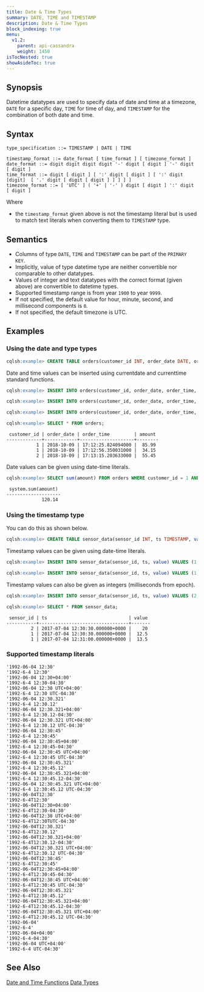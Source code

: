 ```yaml
---
title: Date & Time Types
summary: DATE, TIME and TIMESTAMP
description: Date & Time Types
block_indexing: true
menu:
  v1.2:
    parent: api-cassandra
    weight: 1450
isTocNested: true
showAsideToc: true
---
```


## Synopsis

Datetime datatypes are used to specify data of date and time at a timezone, `DATE` for a specific day, `TIME` for time of day, and `TIMESTAMP` for the combination of both date and time.

## Syntax
```
type_specification ::= TIMESTAMP | DATE | TIME

timestamp_format ::= date_format [ time_format ] [ timezone_format ]
date_format ::= digit digit digit digit '-' digit [ digit ] '-' digit [ digit ]
time_format ::= digit [ digit ] [ ':' digit [ digit ] [ ':' digit [digit]  [ '.' digit [ digit [ digit ] ] ] ] ] 
timezone_format ::= [ 'UTC' ] ( '+' | '-' ) digit [ digit ] ':' digit [ digit ] 
```

Where

- the `timestamp_format` given above is not the timestamp literal but is used to match text literals when converting them to `TIMESTAMP` type.

## Semantics

- Columns of type `DATE`, `TIME` and `TIMESTAMP` can be part of the `PRIMARY KEY`.
- Implicitly, value of type datetime type are neither convertible nor comparable to other datatypes.
- Values of integer and text datatypes with the correct format (given above) are convertible to datetime types.
- Supported timestamp range is from year `1900` to year `9999`.
- If not specified, the default value for hour, minute, second, and millisecond components is `0`.
- If not specified, the default timezone is UTC.

## Examples

### Using the date and type types

```sql
cqlsh:example> CREATE TABLE orders(customer_id INT, order_date DATE, order_time TIME, amount DECIMAL, PRIMARY KEY ((customer_id), order_date, order_time));
```

Date and time values can be inserted using currentdate and currenttime standard functions.

```sql
cqlsh:example> INSERT INTO orders(customer_id, order_date, order_time, amount) VALUES (1, currentdate(), currenttime(), 85.99);
```

```sql
cqlsh:example> INSERT INTO orders(customer_id, order_date, order_time, amount) VALUES (1, currentdate(), currenttime(), 34.15);
```

```sql
cqlsh:example> INSERT INTO orders(customer_id, order_date, order_time, amount) VALUES (2, currentdate(), currenttime(), 55.45);
```

```sql
cqlsh:example> SELECT * FROM orders;
```

```
 customer_id | order_date | order_time         | amount
-------------+------------+--------------------+--------
           1 | 2018-10-09 | 17:12:25.824094000 |  85.99
           1 | 2018-10-09 | 17:12:56.350031000 |  34.15
           2 | 2018-10-09 | 17:13:15.203633000 |  55.45
```

Date values can be given using date-time literals.

```sql
cqlsh:example> SELECT sum(amount) FROM orders WHERE customer_id = 1 AND order_date = '2018-10-09';
```

```
 system.sum(amount)
--------------------
             120.14
```

### Using the timestamp type

You can do this as shown below.

```sql
cqlsh:example> CREATE TABLE sensor_data(sensor_id INT, ts TIMESTAMP, value FLOAT, PRIMARY KEY(sensor_id, ts));
```

Timestamp values can be given using date-time literals.

```sql
cqlsh:example> INSERT INTO sensor_data(sensor_id, ts, value) VALUES (1, '2017-07-04 12:30:30 UTC', 12.5);
```

```sql
cqlsh:example> INSERT INTO sensor_data(sensor_id, ts, value) VALUES (1, '2017-07-04 12:31 UTC', 13.5);
```

Timestamp values can also be given as integers (milliseconds from epoch).

```sql
cqlsh:example> INSERT INTO sensor_data(sensor_id, ts, value) VALUES (2, 1499171430000, 20);
```

```sql
cqlsh:example> SELECT * FROM sensor_data;
```

```
 sensor_id | ts                              | value
-----------+---------------------------------+-------
         2 | 2017-07-04 12:30:30.000000+0000 |    20
         1 | 2017-07-04 12:30:30.000000+0000 |  12.5
         1 | 2017-07-04 12:31:00.000000+0000 |  13.5
```

### Supported timestamp literals

```
'1992-06-04 12:30'
'1992-6-4 12:30'
'1992-06-04 12:30+04:00'
'1992-6-4 12:30-04:30'
'1992-06-04 12:30 UTC+04:00'
'1992-6-4 12:30 UTC-04:30'
'1992-06-04 12:30.321'
'1992-6-4 12:30.12'
'1992-06-04 12:30.321+04:00'
'1992-6-4 12:30.12-04:30'
'1992-06-04 12:30.321 UTC+04:00'
'1992-6-4 12:30.12 UTC-04:30'
'1992-06-04 12:30:45'
'1992-6-4 12:30:45'
'1992-06-04 12:30:45+04:00'
'1992-6-4 12:30:45-04:30'
'1992-06-04 12:30:45 UTC+04:00'
'1992-6-4 12:30:45 UTC-04:30'
'1992-06-04 12:30:45.321'
'1992-6-4 12:30:45.12'
'1992-06-04 12:30:45.321+04:00'
'1992-6-4 12:30:45.12-04:30'
'1992-06-04 12:30:45.321 UTC+04:00'
'1992-6-4 12:30:45.12 UTC-04:30'
'1992-06-04T12:30'
'1992-6-4T12:30'
'1992-06-04T12:30+04:00'
'1992-6-4T12:30-04:30'
'1992-06-04T12:30 UTC+04:00'
'1992-6-4T12:30TUTC-04:30'
'1992-06-04T12:30.321'
'1992-6-4T12:30.12'
'1992-06-04T12:30.321+04:00'
'1992-6-4T12:30.12-04:30'
'1992-06-04T12:30.321 UTC+04:00'
'1992-6-4T12:30.12 UTC-04:30'
'1992-06-04T12:30:45'
'1992-6-4T12:30:45'
'1992-06-04T12:30:45+04:00'
'1992-6-4T12:30:45-04:30'
'1992-06-04T12:30:45 UTC+04:00'
'1992-6-4T12:30:45 UTC-04:30'
'1992-06-04T12:30:45.321'
'1992-6-4T12:30:45.12'
'1992-06-04T12:30:45.321+04:00'
'1992-6-4T12:30:45.12-04:30'
'1992-06-04T12:30:45.321 UTC+04:00'
'1992-6-4T12:30:45.12 UTC-04:30'
'1992-06-04'
'1992-6-4'
'1992-06-04+04:00'
'1992-6-4-04:30'
'1992-06-04 UTC+04:00'
'1992-6-4 UTC-04:30'
 ```

## See Also
[Date and Time Functions](../function_datetime)
[Data Types](..#datatypes)
